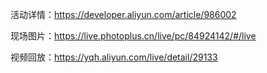 活动详情：https://developer.aliyun.com/article/986002

现场图片：https://live.photoplus.cn/live/pc/84924142/#/live

视频回放：https://yqh.aliyun.com/live/detail/29133

